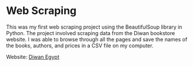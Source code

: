 # Web Scraping

This was my first web scraping project using the BeautifulSoup library in Python. The project involved scraping data from the Diwan bookstore website. I was able to browse through all the pages and save the names of the books, authors, and prices in a CSV file on my computer.

Website: [Diwan Egypt](https://diwanegypt.com/)


